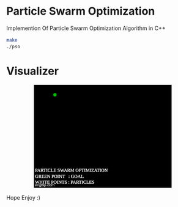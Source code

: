 # Particle Swarm Optimization
 
Implemention Of Particle Swarm Optimization Algorithm in C++

```bash
make
./pso
```
# Visualizer
<p align="center">
<img src = "https://github.com/ErfanFathi/pso/blob/master/Utils/:::O.gif"</img>
</p>

Hope Enjoy :)
